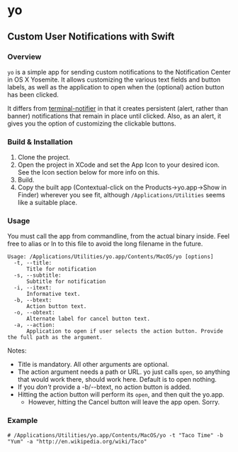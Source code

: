 # yo


## Custom User Notifications with Swift

### Overview
```yo``` is a simple app for sending custom notifications to the Notification Center in OS X Yosemite. It allows customizing the various text fields and button labels, as well as the application to open when the (optional) action button has been clicked.

It differs from [terminal-notifier](https://github.com/alloy/terminal-notifier) in that it creates persistent (alert, rather than banner) notifications that remain in place until clicked. Also, as an alert, it gives you the option of customizing the clickable buttons.

### Build & Installation
1. Clone the project.
2. Open the project in XCode and set the App Icon to your desired icon. See the Icon section below for more info on this.
3. Build.
4. Copy the built app (Contextual-click on the Products->yo.app->Show in Finder) wherever you see fit, although ```/Applications/Utilities``` seems like a suitable place.

### Usage
You must call the app from commandline, from the actual binary inside. Feel free to alias or ln to this file to avoid the long filename in the future.

```
Usage: /Applications/Utilities/yo.app/Contents/MacOS/yo [options]
  -t, --title:
      Title for notification
  -s, --subtitle:
      Subtitle for notification
  -i, --itext:
      Informative text.
  -b, --btext:
      Action button text.
  -o, --obtext:  
      Alternate label for cancel button text.
  -a, --action:  
      Application to open if user selects the action button. Provide the full path as the argument.
```

Notes:
- Title is mandatory. All other arguments are optional.
- The action argument needs a path or URL. yo just calls ```open```, so anything that would work there, should work here. Default is to open nothing.
- If you *don't* provide a -b/--btext, no action button is added.
- Hitting the action button will perform its ```open```, and then quit the yo.app.
	- However, hitting the Cancel button will leave the app open. Sorry.

### Example
```
# /Applications/Utilities/yo.app/Contents/MacOS/yo -t "Taco Time" -b "Yum" -a "http://en.wikipedia.org/wiki/Taco"
```
